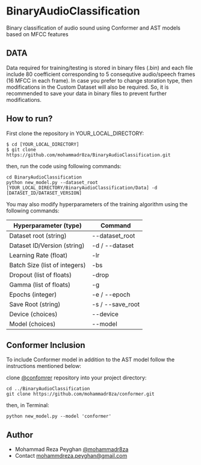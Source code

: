 # BinaryAudioClassification
Binary classification of audio sound using Conformer and AST models based on MFCC features

## DATA
Data required for training/testing is stored in binary files (.bin) and each file include 80 coefficient corresponding to 5 consequtive audio/speech frames (16 MFCC in each frame). In case you prefer to change storation type, then modifications in the Custom Dataset will also be required. So, it is recommended to save your data in binary files to prevent further modifications. 

## How to run?
First clone the repository in YOUR_LOCAL_DIRECTORY:

```
$ cd [YOUR_LOCAL_DIRECTORY]
$ git clone https://github.com/mohammadr8za/BinaryAudioClassification.git
```
then, run the code using following commands:

```
cd BinaryAudioClassification
python new_model.py --dataset_root [YOUR_LOCAL_DIRECTORY/BinaryAudioClassification/Data] -d [DATASET_ID/DATASET_VERSION] 
```
You may also modify hyperparameters of the training algorithm using the following commands:

| Hyperparameter (type) | Command | 
| ------------- | ------------- |
| Dataset root (string) | --dataset_root |
| Dataset ID/Version (string) | -d / --dataset |
| Learning Rate (float) | -lr |
| Batch Size (list of integers) | -bs |
| Dropout (list of floats) | -drop |
| Gamma (list of floats) | -g |
| Epochs (integer) | -e / --epoch |
| Save Root (string) | -s / --save_root |
| Device (choices) | --device |
| Model (choices) | --model |


## Conformer Inclusion
To include Conformer model in addition to the AST model follow the instructions mentioned below:

clone [@confomrer](https://github.com/mohammadr8za/conformer.git) repository into your project directory:
```
cd ../BinaryAudioClassification
git clone https://github.com/mohammadr8za/conformer.git
```
then, in Terminal:

```
python new_model.py --model 'conformer'
```


## Author
* Mohammad Reza Peyghan [@mohammadr8za](https://github.com/mohammadr8za)
* Contact mohammdreza.peyghan@gmail.com


